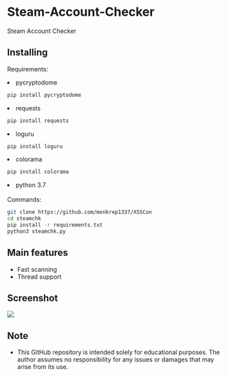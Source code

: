 # Steam-Account-Checker
Steam Account Checker

## Installing

Requirements: <br/>

<li> pycryptodome </li>

```bash
pip install pycryptodome
```
<li> requests </li>

```bash
pip install requests
```
<li>loguru</li>

```bash
pip install loguru
```
<li>colorama</li>

```bash
pip install colorama
```
<li> python 3.7 </li>
<br/>
Commands:

```bash
git clone https://github.com/menkrep1337/XSSCon
cd steamchk
pip install -r requirements.txt
python3 steamchk.py 
```

## Main features

* Fast scanning
* Thread support


## Screenshot

<img src="images/screenshot.png">

## Note
* This GitHub repository is intended solely for educational purposes. The author assumes no responsibility for any issues or damages that may arise from its use.
